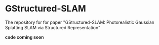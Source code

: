 # GStructured-SLAM
The repository for for paper "GStructured-SLAM: Photorealistic Gaussian Splatting SLAM via Structured Representation"

**code coming soon**
